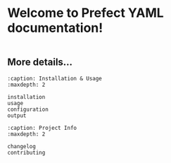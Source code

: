 # Welcome to Prefect YAML documentation!

```{include} ../../README.md

```

## More details...

```{toctree}
:caption: Installation & Usage
:maxdepth: 2

installation
usage
configuration
output
```

```{toctree}
:caption: Project Info
:maxdepth: 2

changelog
contributing
```
